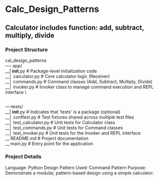 # Calc_Design_Patterns

## Calculator includes function: add, subtract, multiply, divide

### Project Structure
cal_design_patterns \
── app/ \
__|    __init__.py           # Package-level initialization code \
__│    calculator.py         # Core calculator logic (Receiver) \
__│    commands.py           # Command classes (Add, Subtract, Multiply, Divide) \
__│    invoker.py            # Invoker class to manage command execution and REPL interface \ 
##
──tests/ \
__|    __init__.py           # Indicates that 'tests' is a  package (optional) \
__│    conftest.py           # Test fixtures shared across multiple test files \
__│    test_calculator.py    # Unit tests for Calculator class \
__│    test_commands.py      # Unit tests for Command classes \
__│    test_invoker.py       # Unit tests for the Invoker and REPL interface \
__ README.md                 # Project documentation \
__  main.py                 # Entry point for the application 


### Project Details
Language: Python
Design Pattern Used: Command Pattern
Purpose: Demonstrate a modular, pattern-based design using a simple calculator.

